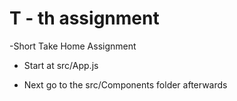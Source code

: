 # T - th assignment

-Short Take Home Assignment

- Start at src/App.js 

- Next go to the src/Components folder afterwards
